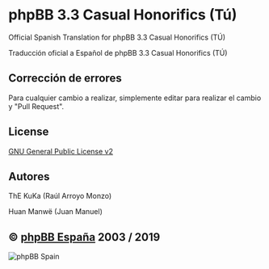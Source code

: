 phpBB 3.3 Casual Honorifics (Tú)
================================

Official Spanish Translation for phpBB 3.3 Casual Honorifics (TÚ)

Traducción oficial a Español de phpBB 3.3 Casual Honorifics (TÚ)

## Corrección de errores
Para cualquier cambio a realizar, simplemente editar para realizar el cambio y "Pull Request".

## License
[GNU General Public License v2](http://opensource.org/licenses/GPL-2.0)

## Autores
ThE KuKa (Raúl Arroyo Monzo)

Huan Manwë (Juan Manuel)


## © [phpBB España](http://www.phpbb-es.com) 2003 / 2019

![phpBB Spain](http://www.phpbb-es.com/images/logo_es.png) 
